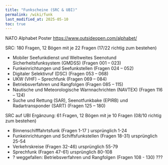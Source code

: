 ```yaml
---
title: "Funkscheine (SRC & UBI)"
permalink: /wiki/funk
last_modified_at: 2025-05-10
toc: true
---
```

NATO Alphabet Poster https://www.outsideopen.com/alphabet/

SRC:
180 Fragen, 12 Bögen mit je 22 Fragen (17/22 richtig zum bestehen)

- Mobiler Seefunkdienst und Weltweites Seenotund Sicherheitsfunksystem (GMDSS)  (Fragen 001 – 023)
- Funkeinrichtungen und Seefunkstellen  (Fragen 024 – 052)
- Digitaler Selektivruf (DSC)   (Fragen 053 – 068)
- UKW (VHF) – Sprechfunk    (Fragen 069 – 084)
- Betriebsverfahren und Rangfolgen  (Fragen 085 – 115)
- Nautische und Meteorologische Warnnachrichten (NAVTEX)    (Fragen 116 – 124)
- Suche und Rettung (SAR), Seenotfunkbake (EPIRB) und Radartransponder (SART)   (Fragen 125 – 180)

SRC auf UBI Ergänzung:
61 Fragen, 12 Bögen mit je 10 Fragen (08/10 richtig zum bestehen)
- Binnenschifffahrtsfunk (Fragen 1-17 )  ursprünglich 1-24
- Funkeinrichtungen und Schiffsfunkstellen  (Fragen  18-31) ursprünglich 25-54
- Verkehrskreise (Fragen 32-46) ursprünglich 55-79
- Sprechfunk (Fragen 47-61) ursprünglich 80-108
- ? weggefallen: Betriebsverfahren und Rangfolgen (Fragen 108 - 130) ???

